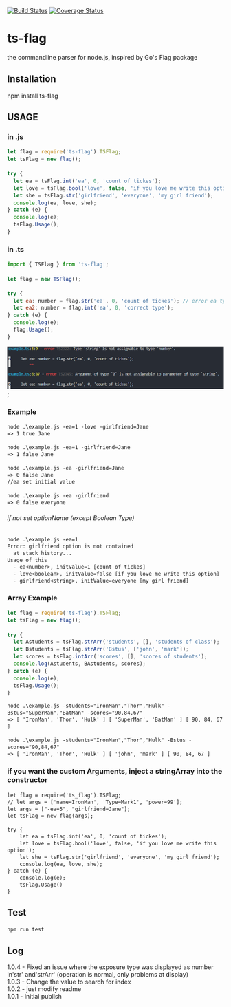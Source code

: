 [![Build Status](https://travis-ci.com/Songsungeun/ts-flag.svg?branch=main)](https://travis-ci.com/Songsungeun/ts-flag)
[![Coverage Status](https://coveralls.io/repos/github/Songsungeun/ts-flag/badge.svg?branch=main)](https://coveralls.io/github/Songsungeun/ts-flag?branch=main)

# ts-flag

the commandline parser for node.js, inspired by Go's Flag package

## Installation

npm install ts-flag

## USAGE

### in .js

```javascript
let flag = require('ts-flag').TSFlag;
let tsFlag = new flag();

try {
  let ea = tsFlag.int('ea', 0, 'count of tickes');
  let love = tsFlag.bool('love', false, 'if you love me write this option');
  let she = tsFlag.str('girlfriend', 'everyone', 'my girl friend');
  console.log(ea, love, she);
} catch (e) {
  console.log(e);
  tsFlag.Usage();
}
```

### in .ts

```javascript
import { TSFlag } from 'ts-flag';

let flag = new TSFlag();

try {
  let ea: number = flag.str('ea', 0, 'count of tickes'); // error ea type is number but return type is string, and then parameter type error
  let ea2: number = flag.int('ea', 0, 'correct type');
} catch (e) {
  console.log(e);
  flag.Usage();
}
```

![errorPng](./example/tsError.png);

### Example

```console
node .\example.js -ea=1 -love -girlfriend=Jane
=> 1 true Jane

node .\example.js -ea=1 -girlfriend=Jane
=> 1 false Jane

node .\example.js -ea -girlfriend=Jane
=> 0 false Jane
//ea set initial value

node .\example.js -ea -girlfriend
=> 0 false everyone
```

###### if not set optionName (except Boolean Type)

```console
node .\example.js -ea=1
Error: girlfriend option is not contained
  at stack history...
Usage of this
  - ea<number>, initValue=1 [count of tickes]
  - love<boolean>, initValue=false [if you love me write this option]
  - girlfriend<string>, initValue=everyone [my girl friend]
```

### Array Example

```javascript
let flag = require('ts-flag').TSFlag;
let tsFlag = new flag();

try {
  let Astudents = tsFlag.strArr('students', [], 'students of class');
  let Bstudents = tsFlag.strArr('Bstus', ['john', 'mark']);
  let scores = tsFlag.intArr('scores', [], 'scores of students');
  console.log(Astudents, BAstudents, scores);
} catch (e) {
  console.log(e);
  tsFlag.Usage();
}
```

```console
node .\example.js -students="IronMan","Thor","Hulk" -Bstus="SuperMan","BatMan" -scores="90,84,67"
=> [ 'IronMan', 'Thor', 'Hulk' ] [ 'SuperMan', 'BatMan' ] [ 90, 84, 67 ]

node .\example.js -students="IronMan","Thor","Hulk" -Bstus -scores="90,84,67"
=> [ 'IronMan', 'Thor', 'Hulk' ] [ 'john', 'mark' ] [ 90, 84, 67 ]
```

### if you want the custom Arguments, inject a stringArray into the constructor

```javasript
let flag = require('ts_flag').TSFlag;
// let args = ['name=IronMan', 'Type=Mark1', 'power=99'];
let args = ["-ea=5", "girlfriend=Jane"];
let tsFlag = new flag(args);

try {
    let ea = tsFlag.int('ea', 0, 'count of tickes');
    let love = tsFlag.bool('love', false, 'if you love me write this option');
    let she = tsFlag.str('girlfriend', 'everyone', 'my girl friend');
    console.log(ea, love, she);
} catch (e) {
    console.log(e);
    tsFlag.Usage()
}

```

## Test

```sh
npm run test
```

## Log

1.0.4 - Fixed an issue where the exposure type was displayed as number in'str' and'strArr' (operation is normal, only problems at display)  
1.0.3 - Change the value to search for index  
1.0.2 - just modify readme  
1.0.1 - initial publish

